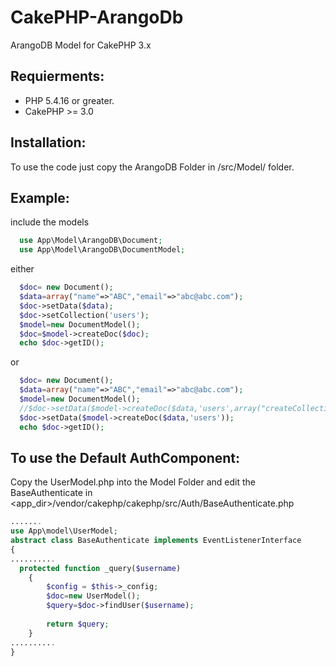 # CakePHP-ArangoDb
ArangoDB Model for CakePHP 3.x

Requierments:
--------
* PHP 5.4.16 or greater.
* CakePHP >= 3.0

Installation:
--------

To use the code just copy the ArangoDB Folder in /src/Model/ folder.


Example:
------

include the models

```PHP
  use App\Model\ArangoDB\Document;
  use App\Model\ArangoDB\DocumentModel;
```

either
```PHP
  $doc= new Document();
  $data=array("name"=>"ABC","email"=>"abc@abc.com");
  $doc->setData($data);
  $doc->setCollection('users');
  $model=new DocumentModel();
  $doc=$model->createDoc($doc);
  echo $doc->getID();
```

or
```PHP
  $doc= new Document();
  $data=array("name"=>"ABC","email"=>"abc@abc.com");
  $model=new DocumentModel();
  //$doc->setData($model->createDoc($data,'users',array("createCollection"-=>true,...)));
  $doc->setData($model->createDoc($data,'users'));
  echo $doc->getID();
```


To use the Default AuthComponent:
-------------------
Copy the UserModel.php into the Model Folder and edit the BaseAuthenticate in 
<app_dir>/vendor/cakephp/cakephp/src/Auth/BaseAuthenticate.php


```PHP
.......
use App\model\UserModel;
abstract class BaseAuthenticate implements EventListenerInterface
{
..........
  protected function _query($username)
    {
        $config = $this->_config;
        $doc=new UserModel();
        $query=$doc->findUser($username);
        
        return $query;
    }
..........
}
```



